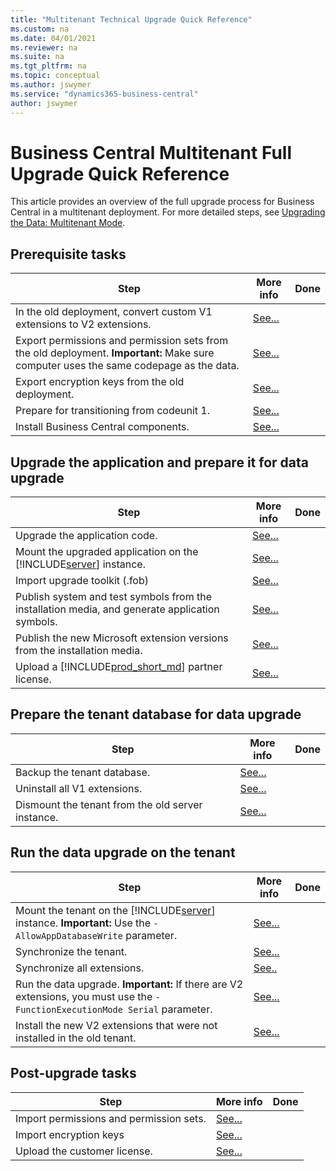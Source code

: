 ```yaml
---
title: "Multitenant Technical Upgrade Quick Reference"
ms.custom: na
ms.date: 04/01/2021
ms.reviewer: na
ms.suite: na
ms.tgt_pltfrm: na
ms.topic: conceptual
ms.author: jswymer
ms.service: "dynamics365-business-central"
author: jswymer
---
```

# Business Central Multitenant Full Upgrade Quick Reference

This article provides an overview of the full upgrade process for Business Central in a multitenant deployment. For more detailed steps, see [Upgrading the Data: Multitenant Mode](upgrading-the-data-multitenant.md).

## Prerequisite tasks 
 
|Step|More info| Done |
|----|-----------|--|
|In the old deployment, convert custom V1 extensions to V2 extensions.|[See...](../developer/devenv-upgrade-v1-to-v2-overview.md)||
|Export permissions and permission sets from the old deployment. **Important:** Make sure computer uses the same codepage as the data.|[See...](How-to--Import-Export-Permission-Sets-Permissions.md)||
|Export encryption keys from the old deployment.|[See...](how-to-export-and-import-encryption-keys.md)||
|Prepare for transitioning from codeunit 1.|[See...](transition-from-codeunit1.md)|
|Install Business Central components.|[See...](../deployment/install-using-setup.md)||

## Upgrade the application and prepare it for data upgrade

|Step|More info| Done |
|----|-----------|--|
|Upgrade the application code.|[See...](upgrading-the-application-code.md)|
|Mount the upgraded application on the [!INCLUDE[server](../developer/includes/server.md)] instance.|[See...](/powershell/module/microsoft.dynamics.nav.management/mount-navapplication)||
|Import upgrade toolkit (.fob)|[See...](../cside/cside-import-objects.md)||
|Publish system and test symbols from the installation media, and generate application symbols.|[See...](upgrading-the-application-code.md#AddExtensions)|
|Publish the new Microsoft extension versions from the installation media.|[See...](upgrading-the-application-code.md#PublishNew)||
|Upload a [!INCLUDE[prod_short_md](../developer/includes/prod_short.md)] partner license.|[See...](../cside/cside-upload-license-file.md)||

## Prepare the tenant database for data upgrade

|Step|More info| Done |
|----|-----------|--|
|Backup the tenant database.|[See...](/sql/relational-databases/backup-restore/create-a-full-database-backup-sql-server)||
|Uninstall all V1 extensions.|[See...](/powershell/module/microsoft.dynamics.nav.apps.management/uninstall-navapp)||
|Dismount the tenant from the old server instance.|[See...](/powershell/module/microsoft.dynamics.nav.management/dismount-navtenant)||

## Run the data upgrade on the tenant

|Step|More info| Done |
|----|-----------|--|
|Mount the tenant on the [!INCLUDE[server](../developer/includes/server.md)] instance. **Important:** Use the `-AllowAppDatabaseWrite` parameter.|[See...](/powershell/module/microsoft.dynamics.nav.management/mount-navtenant)|
|Synchronize the tenant.|[See...](../administration/synchronize-tenant-database-and-application-database.md)||
|Synchronize all extensions.|[See..](/powershell/module/microsoft.dynamics.nav.apps.management/sync-navapp)||
|Run the data upgrade. **Important:** If there are V2 extensions, you must use  the `-FunctionExecutionMode Serial` parameter.|[See...](/powershell/module/microsoft.dynamics.nav.management/start-navdataupgrade)||
|Install the new V2 extensions that were not installed in the old tenant.|[See...](/powershell/module/microsoft.dynamics.nav.apps.management/install-navapp)|


## Post-upgrade tasks 
|Step|More info| Done |
|----|-----------|--|
|Import permissions and permission sets.|[See...](How-to--Import-Export-Permission-Sets-Permissions.md)||
|Import encryption keys|[See...](how-to-export-and-import-encryption-keys.md)||
|Upload the customer license. |[See...](../cside/cside-upload-license-file.md)||